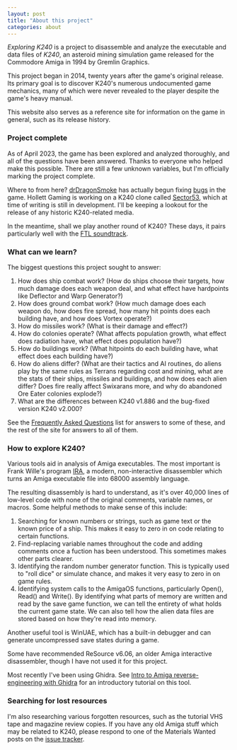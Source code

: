 ```yaml
---
layout: post
title: "About this project"
categories: about
---
```


_Exploring K240_ is a project to disassemble and analyze the executable and data
files of _K240_, an asteroid mining simulation game released for the Commodore
Amiga in 1994 by Gremlin Graphics.

This project began in 2014, twenty years after the game's original release. Its
primary goal is to discover K240's numerous undocumented game mechanics, many of
which were never revealed to the player despite the game's heavy manual.

This website also serves as a reference site for information on the game in
general, such as its release history.

### Project complete

As of April 2023, the game has been explored and analyzed thoroughly, and all of
the questions have been answered. Thanks to everyone who helped make this
possible. There are still a few unknown variables, but I'm officially marking
the project complete.

Where to from here?
[drDragonSmoke](https://github.com/tetracorp/k240/issues/created_by/drDragonSmoke)
has actually begun fixing [bugs](../game-mechanics/bugs.html) in the game.
Hollett Gaming is working on a K240 clone called
[Sector53](https://www.hollettgaming.com/project/1/Sector53/), which at time of
writing is still in development. I'll be keeping a lookout for the release of
any historic K240-related media.

In the meantime, shall we play another round of K240? These days, it pairs
particularly well with the
[FTL soundtrack](https://www.youtube.com/watch?v=WFkGjEut9U4).

### What can we learn?

The biggest questions this project sought to answer:

1. How does ship combat work? (How do ships choose their targets, how
much damage does each weapon deal, and what effect have hardpoints like
Deflector and Warp Generator?)
2. How does ground combat work? (How much damage does each weapon do,
how does fire spread, how many hit points does each building have,
and how does Vortex operate?)
3. How do missiles work? (What is their damage and effect?)
4. How do colonies operate? (What affects population growth, what effect does
radiation have, what effect does population have?)
5. How do buildings work? (What hitpoints do each building have, what
effect does each building have?)
6. How do aliens differ? (What are their tactics and AI routines, do
aliens play by the same rules as Terrans regarding cost and mining,
what are the stats of their ships, missiles and buildings, and how does
each alien differ? Does fire really affect Swixarans more, and why do
abandoned Ore Eater colonies explode?)
7. What are the differences between K240 v1.886 and the bug-fixed version
K240 v2.000?

See the [Frequently Asked Questions](../about/faq.html) list for answers to some
of these, and the rest of the site for answers to all of them.

### How to explore K240?

Various tools aid in analysis of Amiga executables. The most important is Frank
Wille's program
[IRA](http://aminet.net/package/dev/asm/ira),
a modern, non-interactive disassembler which turns an Amiga executable file into
68000 assembly language.

The resulting disassembly is hard to understand, as it's over 40,000 lines of
low-level code with none of the original comments, variable names, or macros.
Some helpful methods to make sense of this include:

1. Searching for known numbers or strings, such as game text or the
known price of a ship. This makes it easy to zero in on code relating
to certain functions.
2. Find-replacing variable names throughout the code and adding comments
once a fuction has been understood. This sometimes makes other parts clearer.
3. Identifying the random number generator function. This is typically
used to "roll dice" or simulate chance, and makes it very easy to zero
in on game rules.
4. Identifying system calls to the AmigaOS functions, particularly
Open(), Read() and Write(). By identifying what parts of memory are
written and read by the save game function, we can tell the entirety
of what holds the current game state. We can also tell how the alien
data files are stored based on how they're read into memory.

Another useful tool is WinUAE, which has a built-in debugger and can
generate uncompressed save states during a game.

Some have recommended ReSource v6.06, an older Amiga interactive disassembler,
though I have not used it for this project.

Most recently I've been using Ghidra. See
[Intro to Amiga reverse-engineering with Ghidra](https://tetracorp.github.io/guide/intro-amiga-ghidra.html)
for an introductory tutorial on this tool.

### Searching for lost resources

I'm also researching various forgotten resources, such as the tutorial VHS tape
and magazine review copies. If you have any old Amiga stuff which may be related
to K240, please respond to one of the Materials Wanted posts on the
[issue tracker](https://github.com/tetracorp/k240/issues/).
